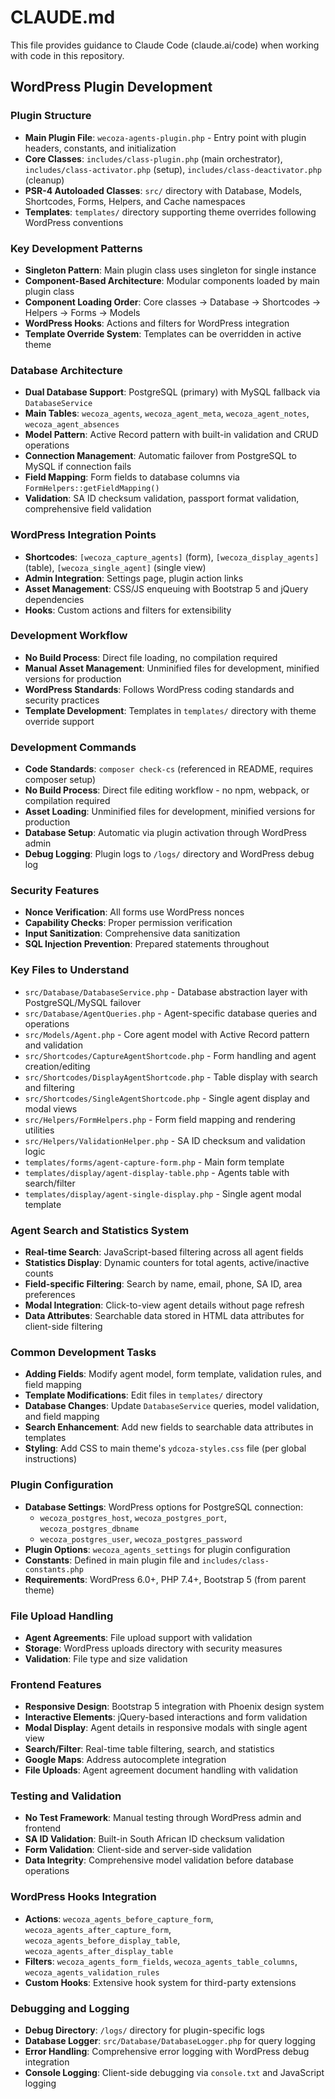 # CLAUDE.md

This file provides guidance to Claude Code (claude.ai/code) when working with code in this repository.

## WordPress Plugin Development

### Plugin Structure
- **Main Plugin File**: `wecoza-agents-plugin.php` - Entry point with plugin headers, constants, and initialization
- **Core Classes**: `includes/class-plugin.php` (main orchestrator), `includes/class-activator.php` (setup), `includes/class-deactivator.php` (cleanup)
- **PSR-4 Autoloaded Classes**: `src/` directory with Database, Models, Shortcodes, Forms, Helpers, and Cache namespaces
- **Templates**: `templates/` directory supporting theme overrides following WordPress conventions

### Key Development Patterns
- **Singleton Pattern**: Main plugin class uses singleton for single instance
- **Component-Based Architecture**: Modular components loaded by main plugin class
- **Component Loading Order**: Core classes → Database → Shortcodes → Helpers → Forms → Models
- **WordPress Hooks**: Actions and filters for WordPress integration
- **Template Override System**: Templates can be overridden in active theme

### Database Architecture
- **Dual Database Support**: PostgreSQL (primary) with MySQL fallback via `DatabaseService`
- **Main Tables**: `wecoza_agents`, `wecoza_agent_meta`, `wecoza_agent_notes`, `wecoza_agent_absences`
- **Model Pattern**: Active Record pattern with built-in validation and CRUD operations
- **Connection Management**: Automatic failover from PostgreSQL to MySQL if connection fails
- **Field Mapping**: Form fields to database columns via `FormHelpers::getFieldMapping()`
- **Validation**: SA ID checksum validation, passport format validation, comprehensive field validation

### WordPress Integration Points
- **Shortcodes**: `[wecoza_capture_agents]` (form), `[wecoza_display_agents]` (table), `[wecoza_single_agent]` (single view)
- **Admin Integration**: Settings page, plugin action links
- **Asset Management**: CSS/JS enqueuing with Bootstrap 5 and jQuery dependencies
- **Hooks**: Custom actions and filters for extensibility

### Development Workflow
- **No Build Process**: Direct file loading, no compilation required
- **Manual Asset Management**: Unminified files for development, minified versions for production
- **WordPress Standards**: Follows WordPress coding standards and security practices
- **Template Development**: Templates in `templates/` directory with theme override support

### Development Commands
- **Code Standards**: `composer check-cs` (referenced in README, requires composer setup)
- **No Build Process**: Direct file editing workflow - no npm, webpack, or compilation required
- **Asset Loading**: Unminified files for development, minified versions for production
- **Database Setup**: Automatic via plugin activation through WordPress admin
- **Debug Logging**: Plugin logs to `/logs/` directory and WordPress debug log

### Security Features
- **Nonce Verification**: All forms use WordPress nonces
- **Capability Checks**: Proper permission verification
- **Input Sanitization**: Comprehensive data sanitization
- **SQL Injection Prevention**: Prepared statements throughout

### Key Files to Understand
- `src/Database/DatabaseService.php` - Database abstraction layer with PostgreSQL/MySQL failover
- `src/Database/AgentQueries.php` - Agent-specific database queries and operations
- `src/Models/Agent.php` - Core agent model with Active Record pattern and validation
- `src/Shortcodes/CaptureAgentShortcode.php` - Form handling and agent creation/editing
- `src/Shortcodes/DisplayAgentShortcode.php` - Table display with search and filtering
- `src/Shortcodes/SingleAgentShortcode.php` - Single agent display and modal views
- `src/Helpers/FormHelpers.php` - Form field mapping and rendering utilities
- `src/Helpers/ValidationHelper.php` - SA ID checksum and validation logic
- `templates/forms/agent-capture-form.php` - Main form template
- `templates/display/agent-display-table.php` - Agents table with search/filter
- `templates/display/agent-single-display.php` - Single agent modal template

### Agent Search and Statistics System
- **Real-time Search**: JavaScript-based filtering across all agent fields
- **Statistics Display**: Dynamic counters for total agents, active/inactive counts
- **Field-specific Filtering**: Search by name, email, phone, SA ID, area preferences
- **Modal Integration**: Click-to-view agent details without page refresh
- **Data Attributes**: Searchable data stored in HTML data attributes for client-side filtering

### Common Development Tasks
- **Adding Fields**: Modify agent model, form template, validation rules, and field mapping
- **Template Modifications**: Edit files in `templates/` directory
- **Database Changes**: Update `DatabaseService` queries, model validation, and field mapping
- **Search Enhancement**: Add new fields to searchable data attributes in templates
- **Styling**: Add CSS to main theme's `ydcoza-styles.css` file (per global instructions)

### Plugin Configuration
- **Database Settings**: WordPress options for PostgreSQL connection:
  - `wecoza_postgres_host`, `wecoza_postgres_port`, `wecoza_postgres_dbname`
  - `wecoza_postgres_user`, `wecoza_postgres_password`
- **Plugin Options**: `wecoza_agents_settings` for plugin configuration
- **Constants**: Defined in main plugin file and `includes/class-constants.php`
- **Requirements**: WordPress 6.0+, PHP 7.4+, Bootstrap 5 (from parent theme)

### File Upload Handling
- **Agent Agreements**: File upload support with validation
- **Storage**: WordPress uploads directory with security measures
- **Validation**: File type and size validation

### Frontend Features
- **Responsive Design**: Bootstrap 5 integration with Phoenix design system
- **Interactive Elements**: jQuery-based interactions and form validation
- **Modal Display**: Agent details in responsive modals with single agent view
- **Search/Filter**: Real-time table filtering, search, and statistics
- **Google Maps**: Address autocomplete integration
- **File Uploads**: Agent agreement document handling with validation

### Testing and Validation
- **No Test Framework**: Manual testing through WordPress admin and frontend
- **SA ID Validation**: Built-in South African ID checksum validation
- **Form Validation**: Client-side and server-side validation
- **Data Integrity**: Comprehensive model validation before database operations

### WordPress Hooks Integration
- **Actions**: `wecoza_agents_before_capture_form`, `wecoza_agents_after_capture_form`, `wecoza_agents_before_display_table`, `wecoza_agents_after_display_table`
- **Filters**: `wecoza_agents_form_fields`, `wecoza_agents_table_columns`, `wecoza_agents_validation_rules`
- **Custom Hooks**: Extensive hook system for third-party extensions

### Debugging and Logging
- **Debug Directory**: `/logs/` directory for plugin-specific logs
- **Database Logger**: `src/Database/DatabaseLogger.php` for query logging
- **Error Handling**: Comprehensive error logging with WordPress debug integration
- **Console Logging**: Client-side debugging via `console.txt` and JavaScript logging